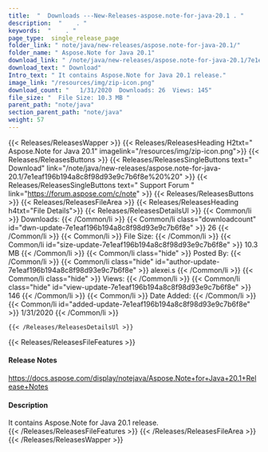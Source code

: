 ```yaml
---
title:  "  Downloads ---New-Releases-aspose.note-for-java-20.1 . " 
description:  "    . " 
keywords:  "    . " 
page_type:  single_release_page
folder_link: " note/java/new-releases/aspose.note-for-java-20.1/"
folder_name: " Aspose.Note for Java 20.1"
download_link: " /note/java/new-releases/aspose.note-for-java-20.1/7e1eaf196b194a8c8f98d93e9c7b6f8e"
download_text: " Download"
Intro_text: " It contains Aspose.Note for Java 20.1 release."
image_link: "/resources/img/zip-icon.png"
download_count: "   1/31/2020  Downloads: 26  Views: 145"
file_size: "  File Size: 10.3 MB "
parent_path: "note/java"
section_parent_path: "note/java"
weight: 57
---
```


{{< Releases/ReleasesWapper >}}
  {{< Releases/ReleasesHeading H2txt=" Aspose.Note for Java 20.1" imagelink="/resources/img/zip-icon.png">}}
  {{< Releases/ReleasesButtons >}}
    {{< Releases/ReleasesSingleButtons text=" Download" link="/note/java/new-releases/aspose.note-for-java-20.1/7e1eaf196b194a8c8f98d93e9c7b6f8e%20%20" >}}
    {{< Releases/ReleasesSingleButtons text=" Support Forum " link="https://forum.aspose.com/c/note" >}}
  {{< Releases/ReleasesButtons >}}
  {{< Releases/ReleasesFileArea >}}
    {{< Releases/ReleasesHeading h4txt="File Details">}}
    {{< Releases/ReleasesDetailsUl >}}
            {{< Common/li  >}} Downloads: {{< /Common/li >}} 
      {{< Common/li class="downloadcount" id="dwn-update-7e1eaf196b194a8c8f98d93e9c7b6f8e" >}} 26 {{< /Common/li >}} 
      {{< Common/li  >}} File Size: {{< /Common/li >}} 
      {{< Common/li id="size-update-7e1eaf196b194a8c8f98d93e9c7b6f8e" >}} 10.3 MB {{< /Common/li >}} 
      {{< Common/li  class="hide" >}} Posted By: {{< /Common/li >}} 
      {{< Common/li class="hide" id="author-update-7e1eaf196b194a8c8f98d93e9c7b6f8e" >}} alexei.s {{< /Common/li >}} 
      {{< Common/li class="hide"  >}} Views: {{< /Common/li >}} 
      {{< Common/li class="hide" id="view-update-7e1eaf196b194a8c8f98d93e9c7b6f8e" >}} 146 {{< /Common/li >}} 
      {{< Common/li  >}} Date Added: {{< /Common/li >}} 
      {{< Common/li id="added-update-7e1eaf196b194a8c8f98d93e9c7b6f8e" >}} 1/31/2020 {{< /Common/li >}} 

    {{< /Releases/ReleasesDetailsUl >}}

  {{< Releases/ReleasesFileFeatures >}}
      <h4>Release Notes</h4><div><a href="https://docs.aspose.com/display/notejava/Aspose.Note+for+Java+20.1+Release+Notes">https://docs.aspose.com/display/notejava/Aspose.Note+for+Java+20.1+Release+Notes</a></div><h4>Description</h4><div class="HTMLDescription">It contains Aspose.Note for Java 20.1 release.</div>
  {{< /Releases/ReleasesFileFeatures >}}
 {{< /Releases/ReleasesFileArea >}}
{{< /Releases/ReleasesWapper >}}


